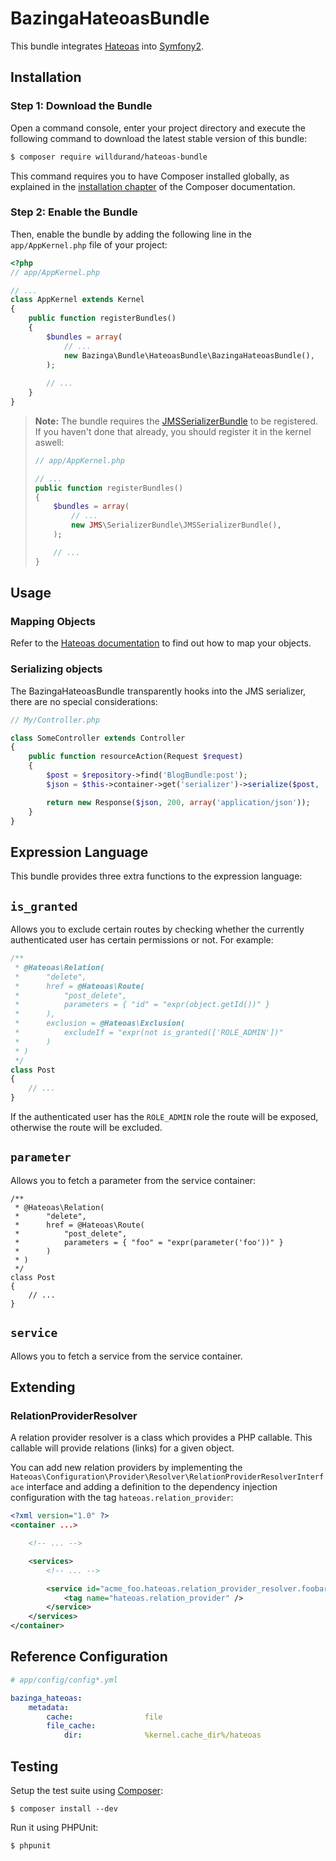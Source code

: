 BazingaHateoasBundle
====================

This bundle integrates [Hateoas](http://github.com/willdurand/Hateoas) into
[Symfony2](http://symfony.com).

Installation
------------

### Step 1: Download the Bundle

Open a command console, enter your project directory and execute the
following command to download the latest stable version of this bundle:

```bash
$ composer require willdurand/hateoas-bundle
```

This command requires you to have Composer installed globally, as explained
in the [installation chapter](https://getcomposer.org/doc/00-intro.md)
of the Composer documentation.

### Step 2: Enable the Bundle

Then, enable the bundle by adding the following line in the `app/AppKernel.php`
file of your project:

```php
<?php
// app/AppKernel.php

// ...
class AppKernel extends Kernel
{
    public function registerBundles()
    {
        $bundles = array(
            // ...
            new Bazinga\Bundle\HateoasBundle\BazingaHateoasBundle(),
        );
        
        // ...
    }
}
```

 > **Note:**
 > The bundle requires the [JMSSerializerBundle](http://jmsyst.com/bundles/JMSSerializerBundle) to be
 > registered. If you haven't done that already, you should register it in the kernel aswell:
 >
 > ```php
 > // app/AppKernel.php
 > 
 > // ...
 > public function registerBundles()
 > {
 >     $bundles = array(
 >         // ...
 >         new JMS\SerializerBundle\JMSSerializerBundle(),
 >     );
 >
 >     // ...
 > }
 > ```

Usage
-----

### Mapping Objects

Refer to the [Hateoas documentation](http://github.com/willdurand/Hateoas) to
find out how to map your objects.

### Serializing objects

The BazingaHateoasBundle transparently hooks into the JMS serializer, there
are no special considerations:

````php
// My/Controller.php

class SomeController extends Controller
{
    public function resourceAction(Request $request)
    {
        $post = $repository->find('BlogBundle:post');
        $json = $this->container->get('serializer')->serialize($post, 'json');

        return new Response($json, 200, array('application/json'));
    }
}
````

Expression Language
-------------------

This bundle provides three extra functions to the expression language:

## `is_granted`

Allows you to exclude certain routes by checking whether the currently authenticated user
has certain permissions or not. For example:

```php
/**
 * @Hateoas\Relation(
 *      "delete",
 *      href = @Hateoas\Route(
 *          "post_delete",
 *          parameters = { "id" = "expr(object.getId())" }
 *      ),
 *      exclusion = @Hateoas\Exclusion(
 *          excludeIf = "expr(not is_granted(['ROLE_ADMIN'])"
 *      )
 * )
 */
class Post
{
    // ...
}
```

If the authenticated user has the `ROLE_ADMIN` role the route will be exposed, otherwise
the route will be excluded.

## `parameter`

Allows you to fetch a parameter from the service container:

```
/**
 * @Hateoas\Relation(
 *      "delete",
 *      href = @Hateoas\Route(
 *          "post_delete",
 *          parameters = { "foo" = "expr(parameter('foo'))" }
 *      )
 * )
 */
class Post
{
    // ...
}
```

## `service`

Allows you to fetch a service from the service container.

Extending
---------

### RelationProviderResolver

A relation provider resolver is a class which provides a PHP callable. This
callable will provide relations (links) for a given object.

You can add new relation providers by implementing the 
`Hateoas\Configuration\Provider\Resolver\RelationProviderResolverInterface`
interface and adding a definition to the dependency injection configuration
with the tag `hateoas.relation_provider`:

````xml
<?xml version="1.0" ?>
<container ...>

    <!-- ... -->

    <services>
        <!-- ... -->

        <service id="acme_foo.hateoas.relation_provider_resolver.foobar" class="Acme\FooBundle\Hateoas\RelationProviderResolver\Foobar">
            <tag name="hateoas.relation_provider" />
        </service>
    </services>
</container>
````

Reference Configuration
-----------------------

``` yaml
# app/config/config*.yml

bazinga_hateoas:
    metadata:
        cache:                file
        file_cache:
            dir:              %kernel.cache_dir%/hateoas
```


Testing
-------

Setup the test suite using [Composer](http://getcomposer.org/):

    $ composer install --dev

Run it using PHPUnit:

    $ phpunit
